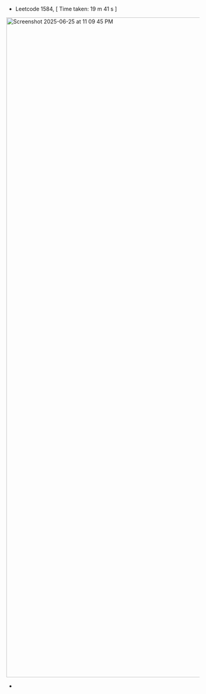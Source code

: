 - Leetcode 1584, [ Time taken: 19 m 41 s ]
<img width="1719" alt="Screenshot 2025-06-25 at 11 09 45 PM" src="https://github.com/user-attachments/assets/88922375-6386-41b9-84e3-1fd0983883cd" />

- 
